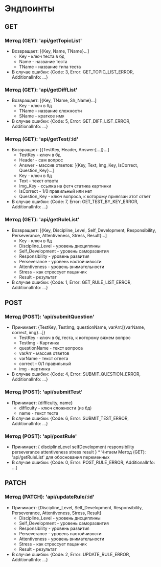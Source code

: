 # Эндпоинты

## GET

### Метод (GET): 'api/getTopicList'
* Возвращает: [{Key, Name, TName}...] 
    * Key - ключ теста в бд
    * Name - название теста
    * TName - название типа теста
* В случае ошибки: {Code: 3, Error: GET_TOPIC_LIST_ERROR, AdditionalInfo: ...}

### Метод (GET): 'api/getDiffList'
* Возвращает: [{Key, TName, Sh_Name}...]
    * Key - ключ в бд
    * TName - название сложности
    * SName - краткое имя
* В случае ошибки: {Code: 5, Error: GET_DIFF_LIST_ERROR, AdditionalInfo: ...}

### Метод (GET): 'api/getTest/:id'
* Возвращает: [{TestKey, Header, Answer:[...]}...]
    * TestKey - ключ в бд
    * Header - сам вопрос
    * Answer - массив ответов:
    [{Key, Text, Img_Key, IsCorrect, Question_Key}...]
    * Key - ключ в бд
    * Text - текст ответа
    * Img_Key - ссылка на фетч статика картинки
    * IsCorrect - 1/0 правильный или нет
    * Question_Key - ключ вопроса, к которому привязан этот ответ
* В случае ошибки: {Code: 7, Error: GET_TEST_BY_KEY_ERROR, AdditionalInfo: ...}

### Метод (GET): 'api/getRuleList'
* Возвращает: [{Key, Discipline_Level, Self_Development, Responsibility, Perseverance, Attentiveness, Stress, Result}...]
    * Key - ключ в бд
    * Discipline_Level - уровень дисциплины
    * Self_Development - уровень саморазвития
    * Responsibility - уровень развития
    * Perseverance - уровень настойчивости
    * Attentiveness - уровень внимательности
    * Stress - как стрессует пацанчик
    * Result - результат
* В случае ошибки: {Code: 1, Error: GET_RULE_LIST_ERROR, AdditionalInfo: ...}

## POST

### Метод (POST): 'api/submitQuestion'
* Принимает: {TestKey, TestImg, questionName, varArr:[{varName, correct, img}...]}
    * TestKey - ключ в бд теста, к которому вяжем вопрос
    * TestImg - Картинка
    * questionName - текст вопроса
    * varArr - массив ответов
    * varName - текст ответа
    * correct - 0/1 правильный
    * img - картинка
* В случае ошибки: {Code: 4, Error: SUBMIT_QUESTION_ERROR, AdditionalInfo: ...}

### Метод (POST): 'api/submitTest'
* Принимает: {difficulty, name}
    * difficulty - ключ сложности (из бд)
    * name - текст теста
* В случае ошибки: {Code: 6, Error: SUBMIT_TEST_ERROR, AdditionalInfo: ...}

### Метод (POST): 'api/postRule'
* Принимает: {
        disciplineLevel
        selfDevelopment
        responsibility
        perseverance
        attentiveness
        stress
        result
      }
      * Читаем Метод (GET): 'api/getRuleList' для обоснования переменных
* В случае ошибки: {Code: 0, Error: POST_RULE_ERROR, AdditionalInfo: ...}

## PATCH

### Метод (PATCH): 'api/updateRule/:id'
* Принимает: {Discipline_Level, Self_Development, Responsibility, Perseverance, Attentiveness, Stress, Result}
    * Discipline_Level - уровень дисциплины
    * Self_Development - уровень саморазвития
    * Responsibility - уровень развития
    * Perseverance - уровень настойчивости
    * Attentiveness - уровень внимательности
    * Stress - как стрессует пацанчик
    * Result - результат
* В случае ошибки: {Code: 2, Error: UPDATE_RULE_ERROR, AdditionalInfo: ...}